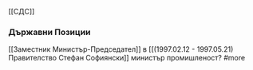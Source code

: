 [[СДС]]

### Държавни Позиции
[[Заместник Министър-Председател]] в [[(1997.02.12 - 1997.05.21) Правителство Стефан Софиянски]]
министър промишленост? #more
